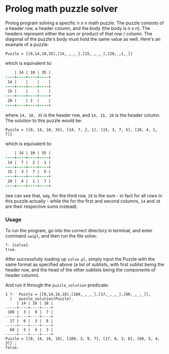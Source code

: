 # Prolog math puzzle solver
 Prolog program solving a specific n x n math puzzle.
 The puzzle consists of a header row, a header column, and the body (the body is n x n). The headers represent either the sum or product of
 that row / column. The diagonal of the puzzle's body must hold the same value as well. Here's an example of a puzzle:
 
 ```
 Puzzle = [[0,14,10,35],[14,_,_,_],[15,_,_,_],[28,_,1,_]]
 ```

 which is equivalent to:
 ```diff
     | 14 | 10 | 35 |
 ----+----+----+----+
  14 |    |    |    |
 ----+----+----+----+
  15 |    |    |    |
 ----+----+----+----+
  28 |    | 1  |    |
 ----+----+----+----+
 ```
 where `14, 10, 35` is the header row, and `14, 15, 28` is the header column. The solution to this puzzle would be:
 
 ```
 Puzzle = [[0, 14, 10, 35], [14, 7, 2, 1], [15, 3, 7, 5], [28, 4, 1, 7]]
 ```
 which is equivalent to:
 ```diff
     | 14 | 10 | 35 |
 ----+----+----+----+
  14 |  7 |  2 |  1 |
 ----+----+----+----+
  15 |  3 |  7 |  5 |
 ----+----+----+----+
  28 |  4 |  1 |  7 |
 ----+----+----+----+
 ```
 (we can see that, say, for the third row, `28` is the sum - in fact for all rows in this puzzle actually - while
 the for the first and second columns, `14` and `10` are their respective sums instead).
 
 ### Usage
 To run the program, go into the correct directory in terminal, and enter command `swipl`, and then run the file solve:
 ```
 ?- [solve].
 true.
 ```
 After successfully loading up `solve.pl`, simply input the Puzzle with the same format as specified above (a list of
 sublists, with first sublist being the header row, and the head of the other sublists being the components of header
 column).
 
 And run it through the `puzzle_solution` predicate:
 ```
 1 ?-  Puzzle = [[0,14,16,18],[189,_,_,_],[17,_,_,_],[60,_,_,_]],
   |   puzzle_solution(Puzzle).
      | 14 | 16 | 18 |
 -----+----+----+----+
  189 |  3 |  9 |  7 |
 -----+----+----+----+
   17 |  6 |  3 |  8 |
 -----+----+----+----+
   60 |  5 |  4 |  3 |
 -----+----+----+----+
 Puzzle = [[0, 14, 16, 18], [189, 3, 9, 7], [17, 6, 3, 8], [60, 5, 4, 3]] ;
 false.
 ```
